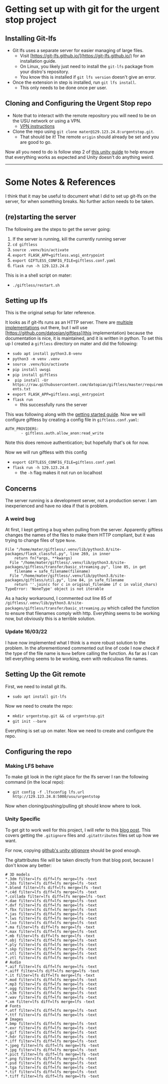 # Getting set up with git for the urgent stop project

## Installing Git-lfs

- Git lfs uses a separate server for easier managing of large files. 
  - Visit [https://git-lfs.github.io/](https://git-lfs.github.io/) for an installation guide.
  - On Linux, you likely just need to install the `git-lfs` package from your distro's repository.
  - You know this is installed if `git lfs version` doesn't give an error.
- Once the extension in step is installed, run `git lfs install`.
  - This only needs to be done once per user.

## Cloning and Configuring the Urgent Stop repo

- Note that to interact with the remote repository you will need to be on the USU network or using a VPN.
  - [VPN instructions](https://usu.service-now.com/aggies?id=kb_article_view&sysparm_article=KB0011477&sys_kb_id=fb3eb5d2b8834100bd5c10e091b7dbf3&spa=1)
- Clone the repo using `git clone mater@129.123.24.8:urgentstop.git`.
  - That should be it! The remote `origin` should already be set and you are good to go.

Now all you need to do is follow step 2 of [this unity guide](https://thoughtbot.com/blog/how-to-git-with-unity#2-configure-unity-for-version-control) to help ensure that everything works as expected and Unity doesn't do anything weird.

-----

# Some Notes & References

I think that it may be useful to document what I did to set up git-lfs on the server, for when something breaks. No further action needs to be taken.

## (re)starting the server
The following are the steps to get the server going:

1. If the server is running, kill the currently running server
2. `cd giftless`
3. `source .venv/bin/activate`
4. `export FLASK_APP=giftless.wsgi_entrypoint`
5. `export GIFTLESS_CONFIG_FILE=giftless.conf.yaml`
6. `flask run -h 129.123.24.8`

This is in a shell script on mater:
- `./giftless/restart.sh`

## Setting up lfs 

This is the original setup for later reference.

It looks as if git-lfs runs as an HTTP server. There are [multiple implementations](https://github.com/git-lfs/git-lfs/wiki/Implementations) out there, but I will use [https://github.com/datopian/giftless](this implementation) because the documentation is nice, it is maintained, and it is written in python. To set this up I created a `giftless` directory on mater and did the following:

- `sudo apt install python3.8-venv`
- `python3 -m venv .venv`
- `source .venv/bin/activate`
- `pip install uwsgi`
- `pip install giftless`
- ` pip install -Ur https://raw.githubusercontent.com/datopian/giftless/master/requirements.txt`
- `export FLASK_APP=giftless.wsgi_entrypoint`
- `flask run`
  - this successfully runs the server
  
This was following along with the [getting started guide](https://giftless.datopian.com/en/latest/quickstart.html). Now we will configure giftless by creating a config file in `giftless.conf.yaml`:

```
AUTH_PROVIDERS:
       - giftless.auth.allow_anon:read_write
```

Note this does remove authentication; but hopefully that's ok for now. 

Now we will run giftless with this config
- `export GIFTLESS_CONFIG_FILE=giftless.conf.yaml`
- `flask run -h 129.123.24.8`
  - the `-h` flag makes it not run on localhost
  
## Concerns

The server running is a development server, not a production server. I am inexperienced and have no idea if that is problem.

### A weird bug
At first, I kept getting a bug when pulling from the server. Apparently giftless changes the names of the files to make them HTTP compliant, but it was trying to change files of type `None`.

```
File "/home/mater/giftless/.venv/lib/python3.8/site-packages/flask_classful.py", line 269, in inner
    return fn(*args, **kwargs)
  File "/home/mater/giftless/.venv/lib/python3.8/site-packages/giftless/transfer/basic_streaming.py", line 85, in get
    filename = safe_filename(filename)
  File "/home/mater/giftless/.venv/lib/python3.8/site-packages/giftless/util.py", line 84, in safe_filename
    return ''.join(c for c in original_filename if c in valid_chars)
TypeError: 'NoneType' object is not iterable
```

As a hacky workaround, I commented out line 85 of `/giftless/.venv/lib/python3.8/site-packages/giftless/transfer/basic_streaming.py` which called the function to ensure that filenames comply with http. Everything seems to be working now, but obviously this is a terrible solution.

### Update 16/03/22
I have now implemented what I think is a more robust solution to the problem. In the aforementioned commented out line of code I now check if the type of the file name is `None` before calling the function. As far as I can tell everything seems to be working, even with rediculous file names.

## Setting Up the Git remote

First, we need to install git lfs.
- `sudo apt install git-lfs`

Now we need to create the repo:
- `mkdir urgentstop.git && cd urgentstop.git`
- `git init --bare`

Everything is set up on mater. Now we need to create and configure the repo.

## Configuring the repo

### Making LFS behave
To make git look in the right place for the lfs server I ran the following command (in the local repo):
- `git config -f .lfsconfig lfs.url http://129.123.24.8:5000/usu/urgentstop`

Now when cloning/pushing/pulling git should know where to look.

### Unity Specific
To get git to work well for this project, I will refer to this [blog post](https://thoughtbot.com/blog/how-to-git-with-unity). This covers getting the `.gitignore` files and `.gitattributes` files set up how we want.

For now, copying [github's unity gitignore](https://github.com/github/gitignore/blob/main/Unity.gitignore) should be good enough.

The gitattributes file will be taken directly from that blog post, because I don't know any better:

```
# 3D models
*.3dm filter=lfs diff=lfs merge=lfs -text
*.3ds filter=lfs diff=lfs merge=lfs -text
*.blend filter=lfs diff=lfs merge=lfs -text
*.c4d filter=lfs diff=lfs merge=lfs -text
*.collada filter=lfs diff=lfs merge=lfs -text
*.dae filter=lfs diff=lfs merge=lfs -text
*.dxf filter=lfs diff=lfs merge=lfs -text
*.fbx filter=lfs diff=lfs merge=lfs -text
*.jas filter=lfs diff=lfs merge=lfs -text
*.lws filter=lfs diff=lfs merge=lfs -text
*.lxo filter=lfs diff=lfs merge=lfs -text
*.ma filter=lfs diff=lfs merge=lfs -text
*.max filter=lfs diff=lfs merge=lfs -text
*.mb filter=lfs diff=lfs merge=lfs -text
*.obj filter=lfs diff=lfs merge=lfs -text
*.ply filter=lfs diff=lfs merge=lfs -text
*.skp filter=lfs diff=lfs merge=lfs -text
*.stl filter=lfs diff=lfs merge=lfs -text
*.ztl filter=lfs diff=lfs merge=lfs -text
# Audio
*.aif filter=lfs diff=lfs merge=lfs -text
*.aiff filter=lfs diff=lfs merge=lfs -text
*.it filter=lfs diff=lfs merge=lfs -text
*.mod filter=lfs diff=lfs merge=lfs -text
*.mp3 filter=lfs diff=lfs merge=lfs -text
*.ogg filter=lfs diff=lfs merge=lfs -text
*.s3m filter=lfs diff=lfs merge=lfs -text
*.wav filter=lfs diff=lfs merge=lfs -text
*.xm filter=lfs diff=lfs merge=lfs -text
# Fonts
*.otf filter=lfs diff=lfs merge=lfs -text
*.ttf filter=lfs diff=lfs merge=lfs -text
# Images
*.bmp filter=lfs diff=lfs merge=lfs -text
*.exr filter=lfs diff=lfs merge=lfs -text
*.gif filter=lfs diff=lfs merge=lfs -text
*.hdr filter=lfs diff=lfs merge=lfs -text
*.iff filter=lfs diff=lfs merge=lfs -text
*.jpeg filter=lfs diff=lfs merge=lfs -text
*.jpg filter=lfs diff=lfs merge=lfs -text
*.pict filter=lfs diff=lfs merge=lfs -text
*.png filter=lfs diff=lfs merge=lfs -text
*.psd filter=lfs diff=lfs merge=lfs -text
*.tga filter=lfs diff=lfs merge=lfs -text
*.tif filter=lfs diff=lfs merge=lfs -text
*.tiff filter=lfs diff=lfs merge=lfs -text
```
